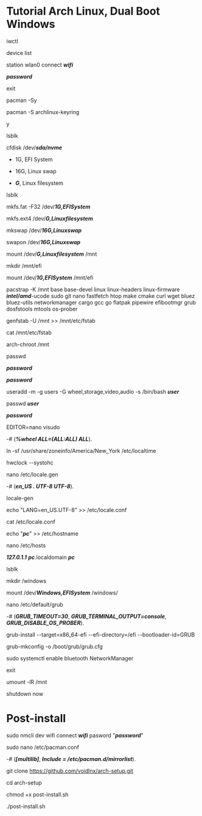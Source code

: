 # Tutorial Arch Linux, Dual Boot Windows

iwctl

device list

station wlan0 connect ***wifi***

***password***

exit

pacman -Sy

pacman -S archlinux-keyring

y

lsblk

cfdisk /dev/***sda/nvme***

* 1G, EFI System

* 16G, Linux swap

* ***G***, Linux filesystem

lsblk

mkfs.fat -F32 /dev/***1G,EFISystem***

mkfs.ext4 /dev/***G,Linuxfilesystem***

mkswap /dev/***16G,Linuxswap***

swapon /dev/***16G,Linuxswap***

mount /dev/***G,Linuxfilesystem*** /mnt

mkdir /mnt/efi

mount /dev/***1G,EFISystem*** /mnt/efi

pacstrap -K /mnt base base-devel linux linux-headers linux-firmware ***intel/amd***-ucode sudo git nano fastfetch htop make cmake curl wget bluez bluez-utils networkmanager cargo gcc go flatpak pipewire efibootmgr grub dosfstools mtools os-prober

genfstab -U /mnt >> /mnt/etc/fstab

cat /mnt/etc/fstab

arch-chroot /mnt

passwd

***password***

***password***

useradd -m -g users -G wheel,storage,video,audio -s /bin/bash ***user***

passwd ***user***

***password***

EDITOR=nano visudo

-# (***%wheel ALL=(ALL:ALL) ALL***).

ln -sf /usr/share/zoneinfo/America/New_York /etc/localtime

hwclock --systohc

nano /etc/locale.gen 

-# (***en_US . UTF-8 UTF-8***).

locale-gen

echo "LANG=en_US.UTF-8" >> /etc/locale.conf

cat /etc/locale.conf

echo "***pc***" >> /etc/hostname

nano /etc/hosts

***127.0.1.1***        ***pc***.localdomain        ***pc***

lsblk

mkdir /windows

mount /dev/***Windows,EFISystem*** /windows/

nano /etc/default/grub

-# (***GRUB_TIMEOUT=30***, ***GRUB_TERMINAL_OUTPUT=console***, ***GRUB_DISABLE_OS_PROBER***).

grub-install --target=x86_64-efi --efi-directory=/efi --bootloader-id=GRUB

grub-mkconfig -o /boot/grub/grub.cfg

sudo systemctl enable bluetooth NetworkManager

exit

umount -lR /mnt

shutdown now

# Post-install

sudo nmcli dev wifi connect ***wifi*** pasword "***password***"

sudo nano /etc/pacman.conf

-# (***[multilib]***, ***Include = /etc/pacman.d/mirrorlist***).

git clone https://github.com/voidlnx/arch-setup.git

cd arch-setup

chmod +x post-install.sh

./post-install.sh
